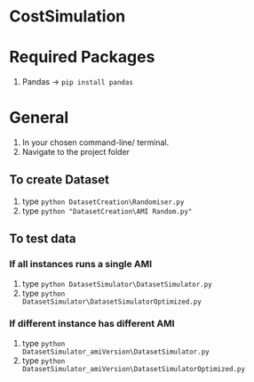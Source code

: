 # CostSimulation

# Required Packages
1. Pandas -> <code>pip install pandas</code>

# General
1. In your chosen command-line/ terminal.
2. Navigate to the project folder

## To create Dataset
1. type <code>python DatasetCreation\Randomiser.py</code> 
2. type <code>python "DatasetCreation\AMI Random.py"</code> 

## To test data
### If all instances runs a single AMI
1. type <code>python DatasetSimulator\DatasetSimulator.py</code> 
2. type <code>python DatasetSimulator\DatasetSimulatorOptimized.py</code> 

### If different instance has different AMI
1. type <code>python DatasetSimulator_amiVersion\DatasetSimulator.py</code> 
2. type <code>python DatasetSimulator_amiVersion\DatasetSimulatorOptimized.py</code> 